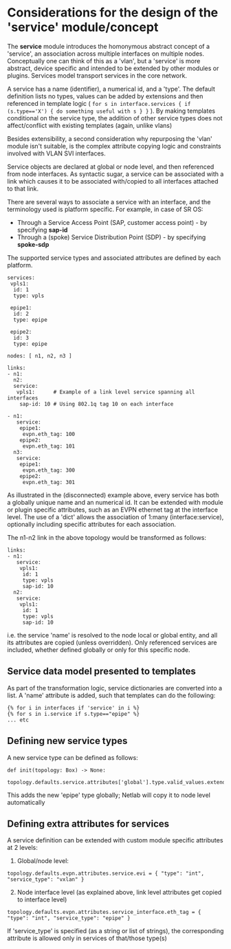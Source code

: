 # Considerations for the design of the 'service' module/concept

The **service** module introduces the homonymous abstract concept of a 'service', an association across multiple interfaces on multiple nodes.
Conceptually one can think of this as a 'vlan', but a 'service' is more abstract, device specific and intended to be extended by other modules or plugins. Services model transport services in the core network.

A service has a name (identifier), a numerical id, and a 'type'. The default definition lists no types, values can be added by extensions and then referenced in template logic ( `for s in interface.services { if (s.type=='X') { do something useful with s } }` ). By making templates conditional on the service type, the addition of other service types does not affect/conflict with existing templates (again, unlike vlans)

Besides extensibility, a second consideration why repurposing the 'vlan' module isn't suitable, is the complex attribute copying logic and constraints involved with VLAN SVI interfaces.

Service objects are declared at global or node level, and then referenced from node interfaces. As syntactic sugar, a service can be associated with a link which causes it to be associated with/copied to all interfaces attached to that link.

There are several ways to associate a service with an interface, and the terminology used is platform specific.
For example, in case of SR OS:
* Through a Service Access Point (SAP, customer access point) - by specifying **sap-id**
* Through a (spoke) Service Distribution Point (SDP) - by specifying **spoke-sdp**

The supported service types and associated attributes are defined by each platform.

```
services:
 vpls1:
  id: 1
  type: vpls

 epipe1:
  id: 2
  type: epipe

 epipe2:
  id: 3
  type: epipe

nodes: [ n1, n2, n3 ]

links:
- n1:
  n2:
  service:
   vpls1:      # Example of a link level service spanning all interfaces
    sap-id: 10 # Using 802.1q tag 10 on each interface

- n1:
   service:
    epipe1:
     evpn.eth_tag: 100
    epipe2:
     evpn.eth_tag: 101
  n3:
   service:
    epipe1:
     evpn.eth_tag: 300
    epipe2:
     evpn.eth_tag: 301
```

As illustrated in the (disconnected) example above, every service has both a globally unique name and an numerical id. It can be extended with module or plugin specific attributes, such as an EVPN ethernet tag at the interface level. The use of a 'dict' allows the association of 1:many (interface:service), optionally including specific attributes for each association.

The n1-n2 link in the above topology would be transformed as follows:
```
links:
- n1:
   service:
    vpls1:
     id: 1
     type: vpls
     sap-id: 10
  n2:
   service:
    vpls1:
     id: 1
     type: vpls
     sap-id: 10
```
i.e. the service 'name' is resolved to the node local or global entity, and all its attributes are copied (unless overridden). Only referenced services are included, whether defined globally or only for this specific node.

## Service data model presented to templates

As part of the transformation logic, service dictionaries are converted into a list. A 'name' attribute is added, such that templates can do the following:
```
{% for i in interfaces if 'service' in i %}
{% for s in i.service if s.type=="epipe" %}
... etc
```

## Defining new service types

A new service type can be defined as follows:
```
def init(topology: Box) -> None:
    topology.defaults.service.attributes['global'].type.valid_values.extend(["epipe"])
```
This adds the new 'epipe' type globally; Netlab will copy it to node level automatically

## Defining extra attributes for services

A service definition can be extended with custom module specific attributes at 2 levels:
1. Global/node level:
```
topology.defaults.evpn.attributes.service.evi = { "type": "int", "service_type": "vxlan" }
```
2. Node interface level (as explained above, link level attributes get copied to interface level)
```
topology.defaults.evpn.attributes.service_interface.eth_tag = { "type": "int", "service_type": "epipe" }
```

If 'service_type' is specified (as a string or list of strings), the corresponding attribute is allowed only in services of that/those type(s)



